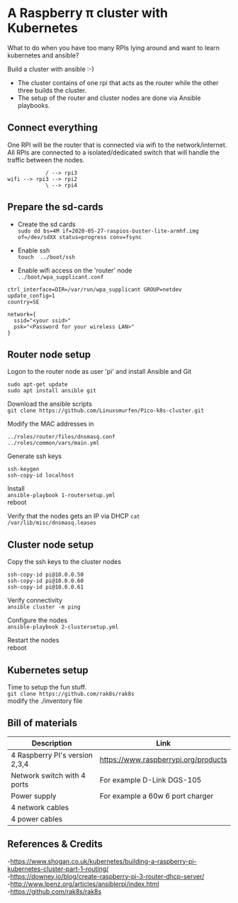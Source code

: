# A Raspberry π cluster with Kubernetes
What to do when you have too many RPIs lying around and want to learn kubernetes and ansible?  
  
Build a cluster with ansible :-)

- The cluster contains of one rpi that acts as the router while the other three builds the cluster.  
- The setup of the router and cluster nodes are done via Ansible playbooks.  


## Connect everything
One RPI will be the router that is connected via wifi to the network/internet.   
All RPIs are connected to a isolated/dedicated switch that will handle the traffic between the nodes.    
```
            / --> rpi3
wifi --> rpi3 --> rpi2
            \ --> rpi4
```


## Prepare the sd-cards
- Create the sd cards  
``` sudo dd bs=4M if=2020-05-27-raspios-buster-lite-armhf.img of=/dev/sdXX status=progress conv=fsync ```

- Enable ssh  
``` touch  ../boot/ssh ```
   
- Enable wifi access on the 'router' node  
``` ../boot/wpa_supplicant.conf ```  

```
ctrl_interface=DIR=/var/run/wpa_supplicant GROUP=netdev
update_config=1
country=SE

network={
  ssid="<your ssid>"
  psk="<Password for your wireless LAN>"
}
```
   
## Router node setup

Logon to the router node as user 'pi' and install Ansible and Git
```
sudo apt-get update  
sudo apt install ansible git  
``` 

Download the ansible scripts  
``` git clone https://github.com/Linuxsmurfen/Pico-k8s-cluster.git  ``` 
  
Modify the MAC addresses in
```
../roles/router/files/dnsmasq.conf  
../roles/common/vars/main.yml  
```

Generate ssh keys
```
ssh-keygen  
ssh-copy-id localhost  
```

Install  
```ansible-playbook 1-routersetup.yml```  
reboot

Verify that the nodes gets an IP via DHCP
```cat /var/lib/misc/dnsmasq.leases```



## Cluster node setup

Copy the ssh keys to the cluster nodes  
```
ssh-copy-id pi@10.0.0.50
ssh-copy-id pi@10.0.0.60
ssh-copy-id pi@10.0.0.61
```  
Verify connectivity  
```ansible cluster -m ping```

Configure the nodes  
```ansible-playbook 2-clustersetup.yml``` 

Restart the nodes  
reboot  

## Kubernetes setup
Time to setup the fun stuff.    
```git clone https://github.com/rak8s/rak8s```  
modify the ./inventory file  

## Bill of materials

| Description | Link |
| --- | --- |
| 4 Raspberry PI's version 2,3,4 | https://www.raspberrypi.org/products |
| Network switch with 4 ports | For example D-Link DGS-105 |
| Power supply | For example a 60w 6 port charger |
| 4 network cables | |
| 4 power cables | |


## References & Credits
-https://www.shogan.co.uk/kubernetes/building-a-raspberry-pi-kubernetes-cluster-part-1-routing/  
-https://downey.io/blog/create-raspberry-pi-3-router-dhcp-server/  
-http://www.lpenz.org/articles/ansiblerpi/index.html  
-https://github.com/rak8s/rak8s  
